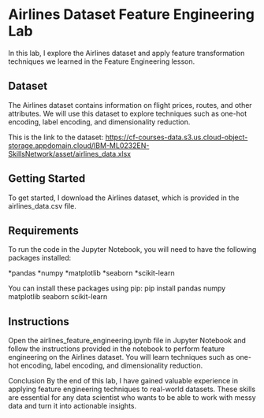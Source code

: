 # Airlines Dataset Feature Engineering Lab

In this lab, I explore the Airlines dataset and apply feature transformation techniques we learned in the Feature Engineering lesson.

## Dataset
The Airlines dataset contains information on flight prices, routes, and other attributes. We will use this dataset to explore techniques such as one-hot encoding, label encoding, and dimensionality reduction.

This is the link to the dataset: https://cf-courses-data.s3.us.cloud-object-storage.appdomain.cloud/IBM-ML0232EN-SkillsNetwork/asset/airlines_data.xlsx

## Getting Started
To get started, I download the Airlines dataset, which is provided in the airlines_data.csv file.

## Requirements
To run the code in the Jupyter Notebook, you will need to have the following packages installed:

*pandas
*numpy
*matplotlib
*seaborn
*scikit-learn

You can install these packages using pip:
pip install pandas numpy matplotlib seaborn scikit-learn

## Instructions
Open the airlines_feature_engineering.ipynb file in Jupyter Notebook and follow the instructions provided in the notebook to perform feature engineering on the Airlines dataset. You will learn techniques such as one-hot encoding, label encoding, and dimensionality reduction.

Conclusion
By the end of this lab, I have gained valuable experience in applying feature engineering techniques to real-world datasets. These skills are essential for any data scientist who wants to be able to work with messy data and turn it into actionable insights.
